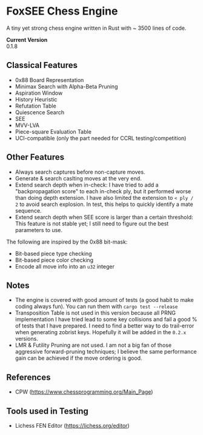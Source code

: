 # FoxSEE Chess Engine
A tiny yet strong chess engine written in Rust with ~ 3500 lines of code.  

**Current Version**  
0.1.8

## Classical Features

- 0x88 Board Representation
- Minimax Search with Alpha-Beta Pruning
- Aspiration Window
- History Heuristic
- Refutation Table
- Quiescence Search
- SEE
- MVV-LVA
- Piece-square Evaluation Table
- UCI-compatible (only the part needed for CCRL testing/competition)

## Other Features

- Always search captures before non-capture moves.
- Generate & search caslting moves at the very end.
- Extend search depth when in-check: I have tried to add a "backpropagation score" to each in-check ply, but it performed worse than doing depth extension. I have also limited the extension to `< ply / 2` to avoid search explosion. In test, this helps to quickly identify a mate sequence.
- Extend search depth when SEE score is larger than a certain threshold: This feature is not stable yet; I still need to figure out the best parameters to use.

The following are inspired by the 0x88 bit-mask:

- Bit-based piece type checking
- Bit-based piece color checking
- Encode all move info into an `u32` integer

## Notes
- The engine is covered with good amount of tests (a good habit to make coding always fun). You can run them with `cargo test --release`
- Transposition Table is not used in this version because all PRNG implementation I have tried lead to some key collisions and fail a good % of tests that I have prepared. I need to find a better way to do trail-error when generating zobrist keys. Hopefully it will be added in the `0.2.x` versions.
- LMR & Futility Pruning are not used. I am not a big fan of those aggressive forward-pruning techniques; I believe the same performance gain can be achieved if the move ordering is good.

## References
- CPW (https://www.chessprogramming.org/Main_Page)

## Tools used in Testing
- Lichess FEN Editor (https://lichess.org/editor)
